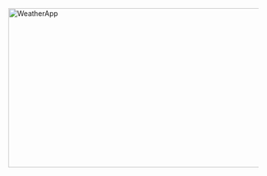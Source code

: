 <img src="https://socialify.git.ci/Thobani660/WeatherApp/image?language=1&owner=1&name=1&stargazers=1&theme=Light" alt="WeatherApp" width="640" height="320" />
